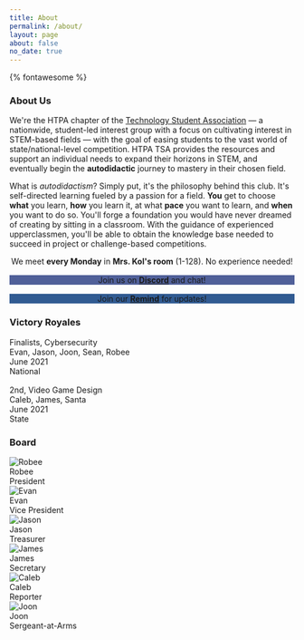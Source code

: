 ```yaml
---
title: About
permalink: /about/
layout: page
about: false
no_date: true
---
```


{% fontawesome %}

### <i class="fa-solid fa-circle-info"></i> About Us

We're the HTPA chapter of the [Technology Student Association](https://tsaweb.org/) — a nationwide, student-led interest group with a focus on cultivating interest in STEM-based fields — with the goal of easing students to the vast world of state/national-level competition. HTPA TSA provides the resources and support an individual needs to expand their horizons in STEM, and eventually begin the **autodidactic** journey to mastery in their chosen field.

What is *autodidactism*? Simply put, it's the philosophy behind this club. It's self-directed learning fueled by a passion for a field. **You** get to choose **what** you learn, **how** you learn it, at what **pace** you want to learn, and **when** you want to do so. You'll forge a foundation you would have never dreamed of creating by sitting in a classroom. With the guidance of experienced upperclassmen, you'll be able to obtain the knowledge base needed to succeed in project or challenge-based competitions.

<div class="container">
    <div class="card" style="margin-right:0; margin-bottom:1rem;">
        <div class="content" style="text-align:center">
            We meet <b>every Monday</b> in <b>Mrs. Kol's room</b> (1-128). No experience needed!
        </div>
    </div>
    <div class="card-grid-2" style="gap:1rem;">
        <div class="card" style="margin:0; margin-bottom:1rem; background-color:#506099;">
            <div class="content" style="text-align:center">
                Join us on <i class="fa-brands fa-discord"></i> <a
                    href="https://discord.gg/mckKe4bSPz"><b>Discord</b></a> and chat!
            </div>
        </div>
        <div class="card" style="margin:0; margin-bottom:1rem; background-color:#315b92;">
            <div class="content" style="text-align:center">
                Join our <i class="fa-solid fa-bell"></i> <a href="https://remind.com/join/htpatsa"><b>Remind</b></a>
                for updates!
            </div>
        </div>
    </div>
</div>

### <i class="fas fa-trophy"></i> Victory Royales

<div class="container">
    <div class="card-grid-2" style="gap:1rem;">
        <div class="card" style="margin:0; margin-bottom:1rem;">
            <div class="content">  
                <div class="title">
                    <i class="fa-solid fa-shield-halved"></i> Finalists, Cybersecurity
                </div>
                <div class="description">
                    Evan, Jason, Joon, Sean, Robee
                </div>
            </div>
            <div class="actions">
                <div class="left">
                    June 2021
                </div>
                <div class="right">
                    <span class="badge warning no-select">National</span>
                </div>
            </div>
        </div>
        <div class="card" style="margin:0; margin-bottom:1rem;">
            <div class="content">
                <div class="title">
                    <i class="fa-brands fa-unity"></i> 2nd, Video Game Design
                </div>
                <div class="description">
                    Caleb, James, Santa
                </div>
            </div>
            <div class="actions">
                <div class="left">
                    June 2021
                </div>
                <div class="right">
                    <span class="badge no-select">State</span>
                </div>
            </div>
        </div>
    </div>
</div>

### <i class="fa-solid fa-people-group"></i> Board

<div class="card-grid">
    <div class="card">
        <div class="cover-img" style="object-fit:cover;">
            <img src="/asset/about/robee.png" alt="Robee">
        </div>
        <div class="content">
            <p class="title" style="margin:0">Robee</p>
            <p class="description" style="margin:0"><i class="fa-solid fa-chess-king"></i> President</p>
        </div>
        <div class="actions">
            <div class="right">
                <a class="action-button-primary" href="mailto:robeeds14@gmail.com" style="text-align:center"><i class="fa-solid fa-envelope"></i></a>
            </div>
        </div>
    </div>
        <div class="card">
        <div class="cover-img" style="object-fit:cover;">
            <img src="/asset/about/evan.png" alt="Evan">
        </div>
        <div class="content">
            <p class="title" style="margin:0">Evan</p>
            <p class="description" style="margin:0"><i class="fa-solid fa-chess-queen"></i> Vice President</p>
        </div>
        <div class="actions">
            <div class="right">
                <a class="action-button-primary" href="https://www.instagram.com/te_evan/" style="text-align:center"><i class="fa-brands fa-instagram"></i></a>
            </div>
        </div>
    </div>
        <div class="card">
        <div class="cover-img" style="object-fit:cover;">
            <img src="/asset/about/jason.jpg" alt="Jason">
        </div>
        <div class="content">
            <p class="title" style="margin:0">Jason</p>
            <p class="description" style="margin:0"><i class="fa-solid fa-gem"></i> Treasurer</p>
        </div>
        <div class="actions">
            <div class="right">
                <a class="action-button-primary" href="https://enscribe.dev/" style="text-align:center"><i class="fa-solid fa-globe"></i></a>
                <a class="action-button-primary" href="https://github.com/jktrn" style="text-align:center"><i class="fa-brands fa-github"></i></a>
            </div>
        </div>
    </div>
        <div class="card">
        <div class="cover-img" style="object-fit:cover;">
            <img src="/asset/about/james.jpg" alt="James">
        </div>
        <div class="content">
            <p class="title" style="margin:0">James</p>
            <p class="description" style="margin:0"><i class="fa-solid fa-receipt"></i> Secretary</p>
        </div>
        <div class="actions">
            <div class="right">
                <a class="action-button-primary" href="https://www.instagram.com/i.amjames.g/" style="text-align:center"><i class="fa-brands fa-instagram"></i></a>
            </div>
        </div>
    </div>
        <div class="card">
        <div class="cover-img" style="object-fit:cover;">
            <img src="/asset/about/caleb.jpg" alt="Caleb">
        </div>
        <div class="content">
            <p class="title" style="margin:0">Caleb</p>
            <p class="description" style="margin:0"><i class="fa-solid fa-paragraph"></i> Reporter</p>
        </div>
        <div class="actions">
            <div class="right">
                <a class="action-button-primary" href="https://www.instagram.com/calebtsai_/" style="text-align:center"><i class="fa-brands fa-instagram"></i></a>
            </div>
        </div>
    </div>
        <div class="card">
        <div class="cover-img" style="object-fit:cover;">
            <img src="/asset/about/joon.jpg" alt="Joon">
        </div>
        <div class="content">
            <p class="title" style="margin:0">Joon</p>
            <p class="description" style="margin:0"><i class="fa-solid fa-hand-fist"></i> Sergeant-at-Arms</p>
        </div>
        <div class="actions">
            <div class="right">
                <a class="action-button-primary" href="mailto:hwangjoonh@gmail.com" style="text-align:center"><i class="fa-solid fa-envelope"></i></a>
            </div>
        </div>
    </div>
</div>
